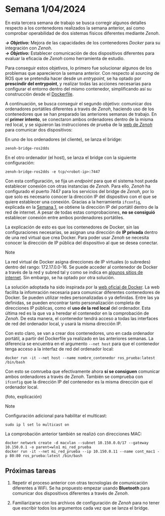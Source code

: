  # Semana 1/04/2024

En esta tercera semana de trabajo se busca corregir algunos detalles respecto a los contenedores realizados la semana anterior, así como comprobar operabilidad de dos sistemas físicos diferentes mediante _Zenoh_.  

***→ Objetivo:*** Mejora de las capacidades de los contenedores _Docker_ para su integración con _Zenoh_.  
***→ Objetivo:*** Establecer comunicación de dos dispositivos diferentes para evaluar la eficacia de _Zenoh_ como herramienta de estudio.  

Para conseguir estos objetivos, lo primero fue solucionar algunos de los problemas que aparecieron la semana anterior. Con respecto al _sourcing_ de ROS que se pretendía hacer desde un _entrypoint_, se ha optado por **prescindir del entrypoint**, y realizar todas las acciones necesarias para configurar el entorno dentro del mismo contenedor, simplificando así su construcción desde el [Dockerfile](../docker/Dockerfile).  

A continuación, se busca conseguir el segundo objetivo: comunicar dos ordenadores portátiles diferentes a través de _Zenoh_, haciendo uso de los contenedores que se han preparado las anteriores semanas de trabajo. En el **primer intento**, se conectaron ambos ordenadores dentro de la misma red local, y se siguieron las instrucciones de prueba de la [web de _Zenoh_](https://github.com/eclipse-zenoh/zenoh-plugin-ros2dds) para comunicar dos dispositivos:  

En uno de los ordenadores (el cliente), se lanza el bridge:

    zenoh-bridge-ros2dds  

En el otro ordenador (el host), se lanza el bridge con la siguiente configuración:  

    zenoh-bridge-ros2dds -e tcp/<robot-ip>:7447  

Con esta configuración, se fija un _endpoint_ para que el sistema host pueda establecer conexión con otras instancias de _Zenoh_. Para ello, _Zenoh_ ha configurado el puerto 7447 para los servicios del bridge de _Zenoh_, por lo que solo es necesario conocer la dirección IP del dispositivo con el que se quiere establecer una conexión. Gracias a la herramienta `ifconfig`, explicada en la [Semana 1](./Semana1.md), se obtiene la dirección IP del portátil dentro de la red de internet. A pesar de todas estas comprobaciones, **no se consiguió** establecer conexión entre ambos pordenadores portátiles.  

La explicación de esto es que los contenedores de Docker, sin las configuraciones necesarias, se asignan una dirección de **IP privada** dentro de una red virtual que crea Docker. Para poder usar _Zenoh_ se necesita conocer la dirección de IP pública del dispositivo al que se desea conectar.  

> [!NOTE]
> La red virtual de Docker asigna direcciones de IP virtuales (o subredes) dentro del rango: 172.17.0.0-16. Se puede acceder al contenedor de Docker a través de la red y subred tal y como se indica en [algunos sitios de internet](https://www.freecodecamp.org/espanol/news/como-obtener-la-direccion-ip-de-un-contenedor-docker-explicado-con-ejemplos/). Sin embargo, se ha optado por otra solución.  

La solución adoptada ha sido inspirada por la [web oficial de Docker](https://docs.docker.com/network/). La web facilita la infomración necesaria para comunicar diferentes contenedores de Docker. Se pueden utilizar redes personalizadas o ya definidas. Entre las ya definidas, se pueden encontrar tanto personalización completa de direcciones IP públicas, como el **uso de la red local** del ordenador. Esta última red es la que va a heredar el contenedor en la comprobación de _Zenoh_. De esta manera, el contenedor tendrá acceso a todas las interfaces de red del ordenador local, y usará la misma dirección IP.  

Con esto claro, se van a crear dos contenedores, uno en cada ordenador portátil, a partir del Dockerfile ya realizado en las anteriores semanas. La diferencia se encuentra en el argumento `--net host` para que el contenedor tenga acceso a la interfaz de red del ordenador local:  

    docker run -it --net host --name nombre_contenedor ros_prueba:latest /bin/bash  

Con esto se comrueba que efectivamente ahora **sí se consiguen** comunicar ambos ordenadores a través de _Zenoh_. También se comprueba con `ifconfig` que la dirección IP del contenedor es la misma dirección que el ordenador local. 

(foto, explicación)  

> [!NOTE]
> Configuración adicional para habilitar el multicast:
> 
>     sudo ip l set lo multicast on  
>
> La comprobación anterior también se realizó con direcciones MAC:
> 
>     docker network create -d macvlan --subnet 10.150.0.0/17 --gateway 10.150.0.1 -o parent=wlo1 mi_red_prueba
>     docker run -it --net mi_red_prueba --ip 10.150.0.11 --name cont_mac1 -p 80:80 ros_prueba:latest /bin/bash

## Próximas tareas  

1. Repetir el proceso anterior con otras tecnologías de comunicación diferentes a WiFi. Se ha propuesto empezar usando **Bluetooth** para comunicar dos dispositivos diferentes a través de _Zenoh_.

2. Familiarizarse con los archivos de configuración de _Zenoh_ para no tener que escribir todos los argumentos cada vez que se lanza el bridge.
